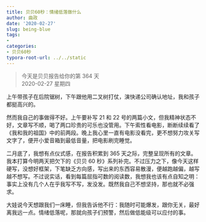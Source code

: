 ```yaml
---
title: 贝贝60秒：情绪低落做什么
author: 曲政
date: '2020-02-27'
slug: being-blue
tags:
- 
categories:
- 贝贝60秒
typora-root-url: ../../static
---
```

> 今天是贝贝报告给你的第 364 天   
> 2020-02-27 星期四 

上午带孩子在后院锯树，下午跟他用二叉树打仗，演快递公司确认地址，我和孩子都挺高兴的。

然而我自己的事做得不好。上午要补写 21 和 22 号的两篇小文，但我精神状态不好，文章写不顺，喝了两口珍贵的可乐也没管用。下午索性看电影，断断续续看了《我和我的祖国》中的前两段。晚上我心里一直有电影没看完，更不想努力攻关写文字了，便开小爱音箱到最低音量，把电影刷完睡觉。

二月底了，我想有点仪式感，在报告积累到 365 天之际，完整呈现所有的文章。我本打算今明两天把欠下的《贝贝 60 秒》系列补完。不过压力之下，像今天这样硬写，没想好框架，下笔缺乏方向感，写出来的东西容易散漫，便越跑越偏，越写越不想写。不过说实话，看到每篇屈指可数的阅读数，我想我也该有点自知之明：事实上没有几个人在乎我写不写，发没发。既然我自己不想坚持，那也就不必强求。

大娃说今天想跟我们一床睡，但我告诉他不行：我随时可能爆发，跟你无关，最好离我远一点。情绪低落呢，那就向孩子们预警，然后做低能级可以应付的事。